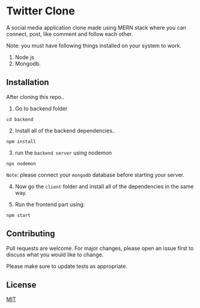 # Twitter Clone

A social media application clone  made using MERN stack where you can connect, post, like comment and follow each other.

Note: you must have following things installed on your system to work.

1. Node js
2. Mongodb.


## Installation

After cloning this repo..
1. Go to backend folder
```
cd backend 
```
2. Install all of the backend dependencies..
```
npm install
``` 
3. run the `backend server` using nodemon
```
npx nodemon
```
`Note`: please connect your `mongodb` database before starting your server.

4. Now go the `client` folder and install all of the dependencies in the same way.

5. Run the frontend part using:
```
npm start
```


## Contributing
Pull requests are welcome. For major changes, please open an issue first to discuss what you would like to change.

Please make sure to update tests as appropriate.

## License
[MIT](https://choosealicense.com/licenses/mit/)

